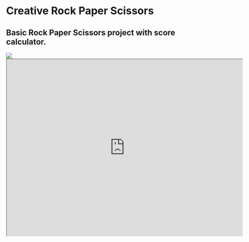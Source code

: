 # Creative Rock Paper Scissors

## Basic Rock Paper Scissors project with score calculator.

<img src="http://drive.google.com/uc?export=view&id=UOIRAbuRpAjb5YRUnenw8cBhXQ">
<iframe src="https://drive.google.com/file/d/1bb62x-UOIRAbuRpAjb5YRUnenw8cBhXQ/preview" width="640" height="480" allow="autoplay"></iframe>
